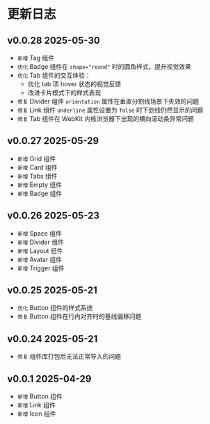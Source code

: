 # 更新日志

## v0.0.28 2025-05-30

- `新增` Tag 组件
- `优化` Badge 组件在 `shape="round"` 时的圆角样式，提升视觉效果
- `优化` Tab 组件的交互体验：   
  - 优化 tab 项 hover 状态的视觉反馈   
  - 改进卡片模式下的样式表现
- `修复` Divider 组件 `orientation` 属性在垂直分割线场景下失效的问题
- `修复` Link 组件 `underline` 属性设置为 `false` 时下划线仍然显示的问题
- `修复` Tab 组件在 WebKit 内核浏览器下出现的横向滚动条异常问题

## v0.0.27 2025-05-29

- `新增` Grid 组件
- `新增` Card 组件
- `新增` Tabs 组件
- `新增` Empty 组件
- `新增` Badge 组件

## v0.0.26 2025-05-23

- `新增` Space 组件
- `新增` Divider 组件
- `新增` Layout 组件
- `新增` Avatar 组件
- `新增` Trigger 组件

## v0.0.25 2025-05-21

- `优化` Button 组件的样式系统
- `修复` Button 组件在行内对齐时的基线偏移问题

## v0.0.24 2025-05-21

- `修复` 组件库打包后无法正常导入的问题

## v0.0.1 2025-04-29

- `新增` Button 组件
- `新增` Link 组件
- `新增` Icon 组件
